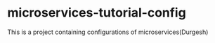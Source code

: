 # microservices-tutorial-config
This is a project containing configurations of microservices(Durgesh)
